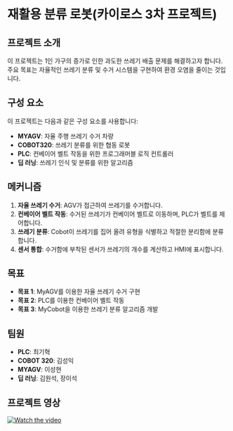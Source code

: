 # 재활용 분류 로봇(카이로스 3차 프로젝트)


## 프로젝트 소개

이 프로젝트는 1인 가구의 증가로 인한 과도한 쓰레기 배출 문제를 해결하고자 합니다. 주요 목표는 자율적인 쓰레기 분류 및 수거 시스템을 구현하여 환경 오염을 줄이는 것입니다.

## 구성 요소

이 프로젝트는 다음과 같은 구성 요소를 사용합니다:
- **MYAGV**: 자율 주행 쓰레기 수거 차량
- **COBOT320**: 쓰레기 분류를 위한 협동 로봇
- **PLC**: 컨베이어 벨트 작동을 위한 프로그래머블 로직 컨트롤러
- **딥 러닝**: 쓰레기 인식 및 분류를 위한 알고리즘

## 메커니즘

1. **자율 쓰레기 수거**: AGV가 접근하여 쓰레기를 수거합니다.
2. **컨베이어 벨트 작동**: 수거된 쓰레기가 컨베이어 벨트로 이동하며, PLC가 벨트를 제어합니다.
3. **쓰레기 분류**: Cobot이 쓰레기를 집어 올려 유형을 식별하고 적절한 분리함에 분류합니다.
4. **센서 통합**: 수거함에 부착된 센서가 쓰레기의 개수를 계산하고 HMI에 표시합니다.

## 목표

- **목표 1**: MyAGV를 이용한 자율 쓰레기 수거 구현
- **목표 2**: PLC를 이용한 컨베이어 벨트 작동
- **목표 3**: MyCobot을 이용한 쓰레기 분류 알고리즘 개발

## 팀원

- **PLC**: 최기혁
- **COBOT 320**: 김성익
- **MYAGV**: 이성현
- **딥 러닝**: 김원석, 장이석

## 프로젝트 영상

[![Watch the video](https://img.youtube.com/vi/ESS8nJtRiGk/0.jpg)]([https://youtu.be/_DwVPgDf7ro](https://youtu.be/_DwVPgDf7ro))


